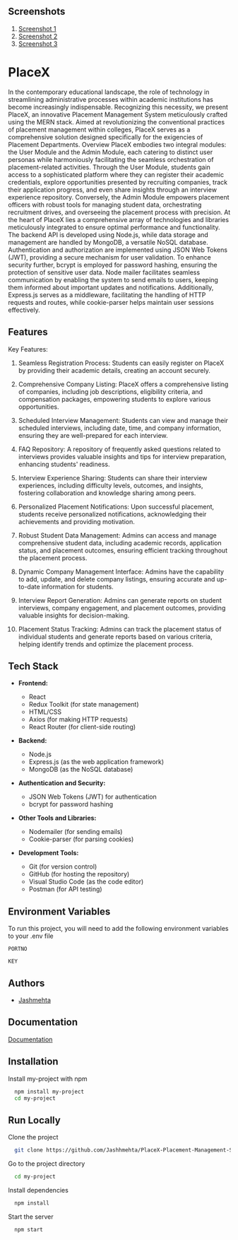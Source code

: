 ## Screenshots

1. [Screenshot 1](https://drive.google.com/uc?id=1PHad1i7O1ZIwmC_bw1WqZJAIeuWw8atz)
2. [Screenshot 2](https://drive.google.com/uc?id=1kd_iAp2kLYEjjUfLtnzmHPmluTxh63vz)
3. [Screenshot 3](https://drive.google.com/uc?id=1iPKTH_o5S6fZsggqKHACE9CrZtRXylHD)


# PlaceX

In the contemporary educational landscape, the role of technology in streamlining administrative 
processes within academic institutions has become increasingly indispensable. Recognizing this 
necessity, we present PlaceX, an innovative Placement Management System meticulously crafted 
using the MERN stack. Aimed at revolutionizing the conventional practices of placement 
management within colleges, PlaceX serves as a comprehensive solution designed specifically for 
the exigencies of Placement Departments. Overview PlaceX embodies two integral modules: the 
User Module and the Admin Module, each catering to distinct user personas while harmoniously 
facilitating the seamless orchestration of placement-related activities. Through the User Module, 
students gain access to a sophisticated platform where they can register their academic credentials, 
explore opportunities presented by recruiting companies, track their application progress, and even 
share insights through an interview experience repository. Conversely, the Admin Module 
empowers placement officers with robust tools for managing student data, orchestrating 
recruitment drives, and overseeing the placement process with precision. At the heart of PlaceX 
lies a comprehensive array of technologies and libraries meticulously integrated to ensure optimal 
performance and functionality. The backend API is developed using Node.js, while data storage 
and management are handled by MongoDB, a versatile NoSQL database. Authentication and 
authorization are implemented using JSON Web Tokens (JWT), providing a secure mechanism 
for user validation. To enhance security further, bcrypt is employed for password hashing, ensuring 
the protection of sensitive user data. Node mailer facilitates seamless communication by enabling 
the system to send emails to users, keeping them informed about important updates and 
notifications. Additionally, Express.js serves as a middleware, facilitating the handling of HTTP 
requests and routes, while cookie-parser helps maintain user sessions effectively.

## Features

Key Features:

1. Seamless Registration Process: Students can easily register on PlaceX by providing their academic details, creating an account securely.

2. Comprehensive Company Listing: PlaceX offers a comprehensive listing of companies, including job descriptions, eligibility criteria, and compensation packages, empowering students to explore various opportunities.

3. Scheduled Interview Management: Students can view and manage their scheduled interviews, including date, time, and company information, ensuring they are well-prepared for each interview.

4. FAQ Repository: A repository of frequently asked questions related to interviews provides valuable insights and tips for interview preparation, enhancing students' readiness.

5. Interview Experience Sharing: Students can share their interview experiences, including difficulty levels, outcomes, and insights, fostering collaboration and knowledge sharing among peers.

6. Personalized Placement Notifications: Upon successful placement, students receive personalized notifications, acknowledging their achievements and providing motivation.

7. Robust Student Data Management: Admins can access and manage comprehensive student data, including academic records, application status, and placement outcomes, ensuring efficient tracking throughout the placement process.

8. Dynamic Company Management Interface: Admins have the capability to add, update, and delete company listings, ensuring accurate and up-to-date information for students.

9. Interview Report Generation: Admins can generate reports on student interviews, company engagement, and placement outcomes, providing valuable insights for decision-making.

10. Placement Status Tracking: Admins can track the placement status of individual students and generate reports based on various criteria, helping identify trends and optimize the placement process.


## Tech Stack

- **Frontend:**
  - React
  - Redux Toolkit (for state management)
  - HTML/CSS
  - Axios (for making HTTP requests)
  - React Router (for client-side routing)
  
- **Backend:**
  - Node.js
  - Express.js (as the web application framework)
  - MongoDB (as the NoSQL database)
  
- **Authentication and Security:**
  - JSON Web Tokens (JWT) for authentication
  - bcrypt for password hashing
  
- **Other Tools and Libraries:**
  - Nodemailer (for sending emails)
  - Cookie-parser (for parsing cookies)
  
- **Development Tools:**
  - Git (for version control)
  - GitHub (for hosting the repository)
  - Visual Studio Code (as the code editor)
  - Postman (for API testing)

## Environment Variables

To run this project, you will need to add the following environment variables to your .env file

`PORTNO`

`KEY`


## Authors

- [Jashmehta](https://www.github.com/Jashhmehta)


## Documentation

[Documentation](https://drive.google.com/file/d/14m90cazrFRmoZK9SeDl6klkimJmssWpe/view?usp=sharing)


## Installation

Install my-project with npm

```bash
  npm install my-project
  cd my-project
```
    
## Run Locally

Clone the project

```bash
  git clone https://github.com/Jashhmehta/PlaceX-Placement-Management-System.git
```

Go to the project directory

```bash
  cd my-project
```

Install dependencies

```bash
  npm install
```

Start the server

```bash
  npm start
```

